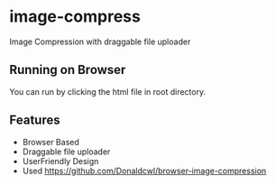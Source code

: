 # image-compress
Image Compression with draggable file uploader

## Running on Browser
You can run by clicking the html file in root directory.

## Features
- Browser Based
- Draggable file uploader
- UserFriendly Design
- Used https://github.com/Donaldcwl/browser-image-compression